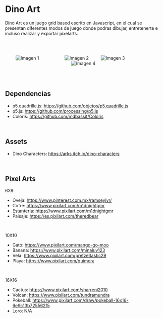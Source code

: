 # Dino Art

Dino Art es un juego grid based escrito en Javascript, en el cual se presentan diferentes modos de juego donde podras dibujar, entretenerte e incluso realizar y exportar pixelarts.

<br><br>

<p align="center">
  <img src="https://ksno14.github.io/Dino-Art/Imagenes-Fuentes/Dino_Verde.png" alt="Imagen 1"style="margin-right: 40px;"/> &nbsp;&nbsp;&nbsp;&nbsp;&nbsp;&nbsp;&nbsp;&nbsp;&nbsp;&nbsp;<img src="https://ksno14.github.io/Dino-Art/Imagenes-Fuentes/Dino_Rojo.png" alt="Imagen 2"/>&nbsp;&nbsp;&nbsp;&nbsp;&nbsp;&nbsp;&nbsp;&nbsp;&nbsp;&nbsp;<img src="https://ksno14.github.io/Dino-Art/Imagenes-Fuentes/Dino_Azul.png" alt="Imagen 3"style="margin-right: 40px;"/> &nbsp;&nbsp;&nbsp;&nbsp;&nbsp;&nbsp;&nbsp;&nbsp;&nbsp;&nbsp;<img src="https://ksno14.github.io/Dino-Art/Imagenes-Fuentes/Dino_Amarillo.png" alt="Imagen 4"/>
</p>

<br><br>

## Dependencias

- p5.quadrille.js: https://github.com/objetos/p5.quadrille.js
- p5.js: https://github.com/processing/p5.js
- Coloris: https://github.com/mdbassit/Coloris

<br>

## Assets

- Dino Characters: https://arks.itch.io/dino-characters

<br>

## Pixel Arts

6X6

- Oveja: https://www.pinterest.com.mx/ramseylvr/
- Cofre: https://www.pixilart.com/m1dnightgmr
- Estanteria: https://www.pixilart.com/m1dnightgmr
- Paisaje: https://es.pixilart.com/theredbear

<br>

10X10

- Gato: https://www.pixilart.com/mango-go-moo
- Banana: https://www.pixilart.com/minaluv123
- Vela: https://www.pixilart.com/pretzeltastic29
- Playa: https://www.pixilart.com/quimera

<br>

16X16

- Cactus: https://www.pixilart.com/sharreni2010
- Volcan: https://www.pixilart.com/tundramundra
- Pokeball: https://www.pixilart.com/draw/pokeball-16x16-6e9c13b725562f5
- Loro: N/A
